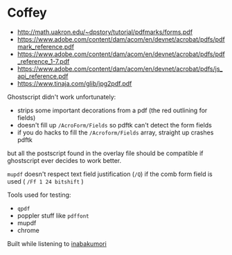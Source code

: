 # Coffey

- <http://math.uakron.edu/~dpstory/tutorial/pdfmarks/forms.pdf>
- <https://www.adobe.com/content/dam/acom/en/devnet/acrobat/pdfs/pdfmark_reference.pdf>
- <https://www.adobe.com/content/dam/acom/en/devnet/acrobat/pdfs/pdf_reference_1-7.pdf>
- <https://www.adobe.com/content/dam/acom/en/devnet/acrobat/pdfs/js_api_reference.pdf>
- <https://www.tinaja.com/glib/jpg2pdf.pdf>

Ghostscript didn't work unfortunately:
- strips some important decorations from a pdf (the red outlining for fields)
- doesn't fill up `/AcroForm/Fields` so pdftk can't detect the form fields
- if you do hacks to fill the `/Acroform/Fields` array, straight up crashes pdftk

but all the postscript found in the overlay file should be compatible if
ghostscript ever decides to work better.

`mupdf` doesn't respect text field justification (`/Q`) if the comb form field
is used ( `/Ff 1 24 bitshift` )

Tools used for testing:
- `qpdf`
- poppler stuff like `pdffont`
- mupdf
- chrome

Built while listening to [inabakumori](https://www.youtube.com/channel/UCNElM45JypxqAR73RoUQ10g)
